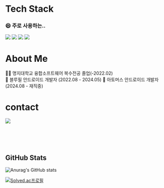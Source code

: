 # Tech Stack
### 😄 주로 사용하는..
<img src="https://img.shields.io/badge/Git-F05032?style=flat-square&logo=GIT&logoColor=black"/> <img src="https://img.shields.io/badge/Android-3DDC84?style=flat-square&logo=Android&logoColor=black"/> <img src="https://img.shields.io/badge/Java-007396?style=flat-square&logo=Java&logoColor=black"/> <img src="https://img.shields.io/badge/Kotlin-7F52FF?style=flat-square&logo=Kotlin&logoColor=black"/>

# About Me
🧑‍🎓 명지대학교 융합소프트웨어 복수전공 졸업(-2022.02)    
🏢 블루필 안드로이드 개발자 (2022.08 - 2024.05)
🏢 아토머스 안드로이드 개발자 (2024.08 - 재직중)

# contact
<a href="mailto:yeeunyun.atom@gmail.com" target="_blank"><img src="https://img.shields.io/badge/GMail-BB001B?style=flat-square&logo=GMail&logoColor=white"/></a>

<br><br><br>

## GitHub Stats
![Anurag's GitHub stats](https://github-readme-stats.vercel.app/api?username=yeeun-yun97&show_icons=true&theme=radical)

[![Solved.ac프로필](http://mazassumnida.wtf/api/v2/generate_badge?boj=yyn9704)](https://solved.ac/yyn9704)
<!-- <a href="클릭시 이동할 링크" target="_blank"><img src="https://img.shields.io/badge/문자-색코드?style=flat-square&logo=이미지 이름&logoColor=white"/></a>
 -->
